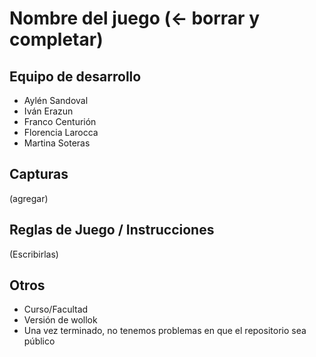 # Nombre del juego (<- borrar y completar)

## Equipo de desarrollo

- Aylén Sandoval
- Iván Erazun
- Franco Centurión
- Florencia Larocca
- Martina Soteras

## Capturas

(agregar)

## Reglas de Juego / Instrucciones

(Escribirlas)


## Otros

- Curso/Facultad
- Versión de wollok
- Una vez terminado, no tenemos problemas en que el repositorio sea público
